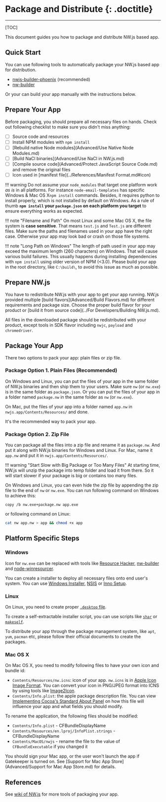 # Package and Distribute {: .doctitle}
---

[TOC]

This document guides you how to package and distribute NW.js based app.

## Quick Start

You can use following tools to automatically package your NW.js based app for distribution.

* [nwjs-builder-phoenix](https://github.com/evshiron/nwjs-builder-phoenix) (recommended)
* [nw-builder](https://github.com/nwjs-community/nw-builder)

Or your can build your app manually with the instructions below.

## Prepare Your App

Before packaging, you should prepare all necessary files on hands. Check out following checklist to make sure you didn't miss anything:

* [ ] Source code and resources
* [ ] Install NPM modules with `npm install`
* [ ] [Rebuild native Node modules](Advanced/Use Native Node Modules.md)
* [ ] [Build NaCl binaries](Advanced/Use NaCl in NW.js.md)
* [ ] [Compile source code](Advanced/Protect JavaScript Source Code.md) and remove the original files
* [ ] Icon used in [manifest file](../References/Manifest Format.md#icon)

!!! warning
    Do not assume your `node_modules` that target one platform work _as is_ in all platforms. For instance `node-email-templates` has specific Windows & Mac OS X`npm install` commands. Besides, it requires python to install properly, which is not installed by default on Windows.
    As a rule of thumb **`npm install` your `package.json` on each platform you target** to ensure everything works as expected.

!!! note "Filename and Path"
    On most Linux and some Mac OS X, the file system is **case sensitive**. That means `test.js` and `Test.js` are different files. Make sure the paths and filenames used in your app have the right case. Otherwise your app may look bad or crash on those file systems.

!!! note "Long Path on Windows"
    The length of path used in your app may exceed the maximum length (260 characters) on Windows. That will cause various build failures. This usually happens during installing dependencies with `npm install` using older version of NPM (<3.0). Please build your app in the root directory, like `C:\build\`, to avoid this issue as much as possible.

## Prepare NW.js

You have to redistribute NW.js with your app to get your app running. NW.js provided multiple [build flavors](Advanced/Build Flavors.md) for different requirements and package size. Choose the proper build flavor for your product or [build it from source code](../For Developers/Building NW.js.md).

All files in the downloaded package should be redistributed with your product, except tools in SDK flavor including `nwjc`, `payload` and `chromedriver`.

## Package Your App

There two options to pack your app: plain files or zip file.

### Package Option 1. Plain Files (Recommended)

On Windows and Linux, you can put the files of your app in the same folder of NW.js binaries and then ship them to your users. Make sure `nw` (or `nw.exe`) is in the same folder as `package.json`. Or you can put the files of your app in a folder named `package.nw` in the same folder as `nw` (or `nw.exe`).

On Mac, put the files of your app into a folder named `app.nw` in `nwjs.app/Contents/Resources/` and done.

It's the recommended way to pack your app.

### Package Option 2. Zip File

You can package all the files into a zip file and rename it as `package.nw`. And put it along with NW.js binaries for Windows and Linux. For Mac, name it `app.nw` and put it in `nwjs.app/Contents/Resources/`.

!!! warning "Start Slow with Big Package or Too Many Files"
    At starting time, NW.js will unzip the package into temp folder and load it from there. So it will start slower if your package is big or contains too many files.

On Windows and Linux, you can even hide the zip file by appending the zip file to the end of `nw` or `nw.exe`.
You can run following command on Windows to achieve this:
```batch
copy /b nw.exe+package.nw app.exe
```
or following command on Linux:
```bash
cat nw app.nw > app && chmod +x app 
```

## Platform Specific Steps

### Windows

Icon for `nw.exe` can be replaced with tools like [Resource Hacker](http://www.angusj.com/resourcehacker/), [nw-builder](https://github.com/mllrsohn/node-webkit-builder) and [node-winresourcer](https://github.com/felicienfrancois/node-winresourcer).

You can create a installer to deploy all necessary files onto end user's system. You can use [Windows Installer](https://msdn.microsoft.com/en-us/library/cc185688(VS.85).aspx), [NSIS](http://nsis.sourceforge.net/Main_Page) or [Inno Setup](http://www.jrsoftware.org/isinfo.php).

### Linux

On Linux, you need to create proper [`.desktop` file](https://wiki.archlinux.org/index.php/Desktop_Entries).

To create a self-extractable installer script, you can use scripts like [`shar`](https://en.wikipedia.org/wiki/Shar) or [`makeself`](http://stephanepeter.com/makeself/).

To distribute your app through the package management system, like `apt`, `yum`, `pacman` etc, please follow their official documents to create the packages.

### Mac OS X

On Mac OS X, you need to modify following files to have your own icon and bundle id:

* `Contents/Resources/nw.icns`: icon of your app. `nw.icns` is in [Apple Icon Image Format](https://en.wikipedia.org/wiki/Apple_Icon_Image_format). You can convert your icon in PNG/JPEG format into ICNS by using tools like [Image2Icon](http://www.img2icnsapp.com/).
* `Contents/Info.plist`: the apple package description file. You can view [Implementing Cocoa's Standard About Panel](http://cocoadevcentral.com/articles/000071.php) on how this file will influence your app and what fields you should modify.

To rename the application, the following files should be modified:
* `Contents/Info.plist` - CFBundleDisplayName
* `Contents/Resources/en.lproj/InfoPlist.strings` - CFBundleDisplayName
* `Contents/MacOS/nwjs` - rename the file to the value of `CFBundleExecutable` if you changed it

You should sign your Mac app, or the user won't launch the app if Gatekeeper is turned on. See [Support for Mac App Store](Advanced/Support for Mac App Store.md) for details.

## References

See [wiki of NW.js](https://github.com/nwjs/nw.js/wiki/How-to-package-and-distribute-your-apps) for more tools of packaging your app.
